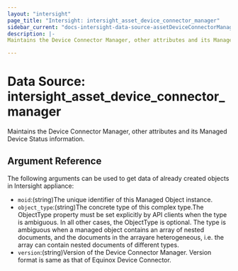 ```yaml
---
layout: "intersight"
page_title: "Intersight: intersight_asset_device_connector_manager"
sidebar_current: "docs-intersight-data-source-assetDeviceConnectorManager"
description: |-
Maintains the Device Connector Manager, other attributes and its Managed Device Status information.

---
```


# Data Source: intersight_asset_device_connector_manager
Maintains the Device Connector Manager, other attributes and its Managed Device Status information.

## Argument Reference
The following arguments can be used to get data of already created objects in Intersight appliance:
* `moid`:(string)The unique identifier of this Managed Object instance.
* `object_type`:(string)The concrete type of this complex type.The ObjectType property must be set explicitly by API clients when the type is ambiguous. In all other cases, the ObjectType is optional. The type is ambiguous when a managed object contains an array of nested documents, and the documents in the arrayare heterogeneous, i.e. the array can contain nested documents of different types.
* `version`:(string)Version of the Device Connector Manager. Version format is same as that of Equinox Device Connector.
